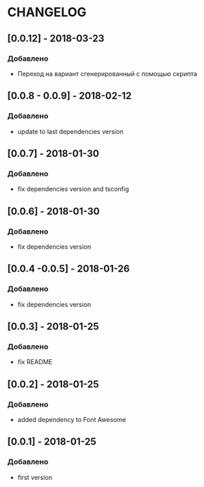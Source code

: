 # CHANGELOG #

## [0.0.12] - 2018-03-23
### Добавлено
- Переход на вариант сгенерированный с помощью скрипта

## [0.0.8 - 0.0.9] - 2018-02-12
### Добавлено
- update to last dependencies version

## [0.0.7] - 2018-01-30
### Добавлено
- fix dependencies version and tsconfig

## [0.0.6] - 2018-01-30
### Добавлено
- fix dependencies version

## [0.0.4 -0.0.5] - 2018-01-26
### Добавлено
- fix dependencies version

## [0.0.3] - 2018-01-25
### Добавлено
- fix README

## [0.0.2] - 2018-01-25
### Добавлено
- added dependency to Font Awesome

## [0.0.1] - 2018-01-25
### Добавлено
- first version
